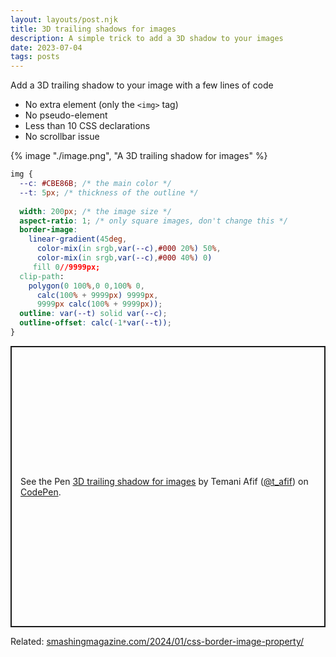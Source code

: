 ```yaml
---
layout: layouts/post.njk
title: 3D trailing shadows for images
description: A simple trick to add a 3D shadow to your images
date: 2023-07-04
tags: posts
---
```


Add a 3D trailing shadow to your image with a few lines of code
* No extra element (only the `<img>` tag)
* No pseudo-element
* Less than 10 CSS declarations
* No scrollbar issue


{% image "./image.png", "A 3D trailing shadow for images" %}

```css
img {
  --c: #CBE86B; /* the main color */
  --t: 5px; /* thickness of the outline */
  
  width: 200px; /* the image size */
  aspect-ratio: 1; /* only square images, don't change this */
  border-image: 
    linear-gradient(45deg,
      color-mix(in srgb,var(--c),#000 20%) 50%,
      color-mix(in srgb,var(--c),#000 40%) 0) 
     fill 0//9999px;
  clip-path: 
    polygon(0 100%,0 0,100% 0,
      calc(100% + 9999px) 9999px,
      9999px calc(100% + 9999px));
  outline: var(--t) solid var(--c);
  outline-offset: calc(-1*var(--t));
}
```

<p class="codepen" data-height="450" data-default-tab="result" data-slug-hash="mdQwgMO" data-preview="true" data-user="t_afif" style="height: 450px; box-sizing: border-box; display: flex; align-items: center; justify-content: center; border: 2px solid; margin: 1em 0; padding: 1em;">
  <span>See the Pen <a href="https://codepen.io/t_afif/pen/mdQwgMO">
  3D trailing shadow for images</a> by Temani Afif (<a href="https://codepen.io/t_afif">@t_afif</a>)
  on <a href="https://codepen.io">CodePen</a>.</span>
</p>
<script async src="https://cpwebassets.codepen.io/assets/embed/ei.js"></script>

Related: [smashingmagazine.com/2024/01/css-border-image-property/](https://www.smashingmagazine.com/2024/01/css-border-image-property/)